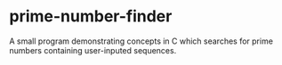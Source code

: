 # prime-number-finder
A small program demonstrating concepts in C which searches for prime numbers containing user-inputed sequences.
